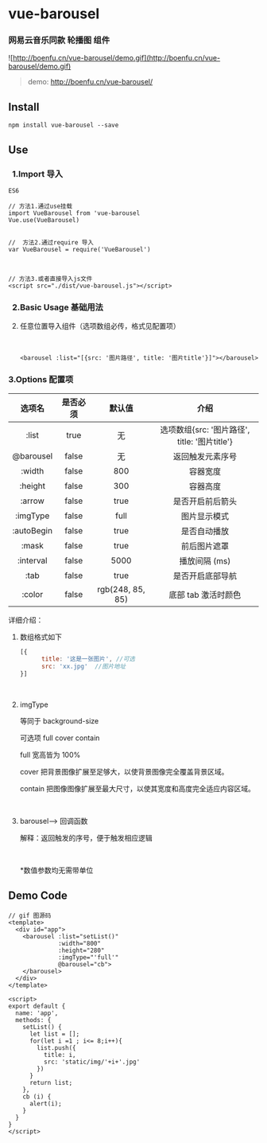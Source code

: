 
# vue-barousel



### 网易云音乐同款 轮播图 组件



![http://boenfu.cn/vue-barousel/demo.gif](http://boenfu.cn/vue-barousel/demo.gif)





> demo:  http://boenfu.cn/vue-barousel/



## Install



```
npm install vue-barousel --save
```



## Use

###   1.Import  导入



```
ES6

// 方法1.通过use挂载
import VueBarousel from 'vue-barousel
Vue.use(VueBarousel)


//  方法2.通过require 导入
var VueBarousel = require('VueBarousel')



// 方法3.或者直接导入js文件
<script src="./dist/vue-barousel.js"></script>

```



###   2.Basic Usage  基础用法 



2. 任意位置导入组件（选项数组必传，格式见配置项）

   ​

   ```vue
   <barousel :list="[{src: '图片路径', title: '图片title'}]"></barousel>
   ```




### 3.Options  配置项

|   选项名   | 是否必须 |      默认值      |                     介绍                      |
| :--------: | :------: | :--------------: | :-------------------------------------------: |
|   :list    |   true   |        无        | 选项数组{src: '图片路径', title: '图片title'} |
| @barousel  |  false   |        无        |               返回触发元素序号                |
|   :width   |  false   |       800        |                   容器宽度                    |
|  :height   |  false   |       300        |                   容器高度                    |
|   :arrow   |  false   |       true       |               是否开启前后箭头                |
|  :imgType  |  false   |       full       |                 图片显示模式                  |
| :autoBegin |  false   |       true       |                 是否自动播放                  |
|   :mask    |  false   |       true       |                 前后图片遮罩                  |
| :interval  |  false   |       5000       |                 播放间隔 (ms)                 |
|    :tab    |  false   |       true       |               是否开启底部导航                |
|   :color   |  false   | rgb(248, 85, 85) |              底部 tab 激活时颜色              |

详细介绍：

1. 数组格式如下

   ```js
   [{
         title: '这是一张图片', //可选
         src: 'xx.jpg'  //图片地址
   }]
   ```

   ​

2. imgType

   等同于 background-size

   可选项 full  cover  contain

   full 宽高皆为 100%

   cover 把背景图像扩展至足够大，以使背景图像完全覆盖背景区域。

   contain 把图像图像扩展至最大尺寸，以使其宽度和高度完全适应内容区域。

   ​

3. barousel--> 回调函数

   解释：返回触发的序号，便于触发相应逻辑 

   ​

   *数值参数均无需带单位






## Demo Code



```vue
// gif 图源码
<template>
  <div id="app">
    <barousel :list="setList()"
              :width="800"
              :height="280"
              :imgType="'full'"
              @barousel="cb">
    </barousel>
  </div>
</template>

<script>
export default {
  name: 'app',
  methods: {
    setList() {
      let list = [];
      for(let i =1 ; i<= 8;i++){
        list.push({
          title: i,
          src: 'static/img/'+i+'.jpg'
        })
      }
      return list;
    },
    cb (i) {
      alert(i);
    }
  }
}
</script>
```
